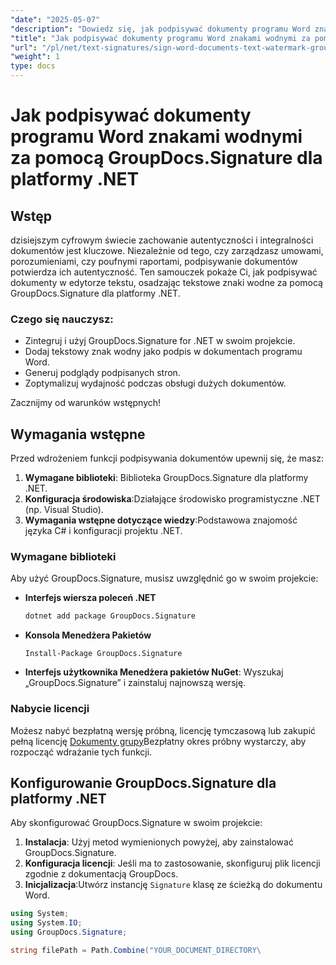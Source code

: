 ```yaml
---
"date": "2025-05-07"
"description": "Dowiedz się, jak podpisywać dokumenty programu Word znakami wodnymi przy użyciu narzędzia GroupDocs.Signature for .NET, zapewniając integralność i autentyczność dokumentu."
"title": "Jak podpisywać dokumenty programu Word znakami wodnymi za pomocą GroupDocs.Signature dla platformy .NET"
"url": "/pl/net/text-signatures/sign-word-documents-text-watermark-groupdocs-dotnet/"
"weight": 1
type: docs
---
```

# Jak podpisywać dokumenty programu Word znakami wodnymi za pomocą GroupDocs.Signature dla platformy .NET

## Wstęp
dzisiejszym cyfrowym świecie zachowanie autentyczności i integralności dokumentów jest kluczowe. Niezależnie od tego, czy zarządzasz umowami, porozumieniami, czy poufnymi raportami, podpisywanie dokumentów potwierdza ich autentyczność. Ten samouczek pokaże Ci, jak podpisywać dokumenty w edytorze tekstu, osadzając tekstowe znaki wodne za pomocą GroupDocs.Signature dla platformy .NET.

### Czego się nauczysz:
- Zintegruj i użyj GroupDocs.Signature for .NET w swoim projekcie.
- Dodaj tekstowy znak wodny jako podpis w dokumentach programu Word.
- Generuj podglądy podpisanych stron.
- Zoptymalizuj wydajność podczas obsługi dużych dokumentów.

Zacznijmy od warunków wstępnych!

## Wymagania wstępne
Przed wdrożeniem funkcji podpisywania dokumentów upewnij się, że masz:
1. **Wymagane biblioteki**: Biblioteka GroupDocs.Signature dla platformy .NET.
2. **Konfiguracja środowiska**:Działające środowisko programistyczne .NET (np. Visual Studio).
3. **Wymagania wstępne dotyczące wiedzy**:Podstawowa znajomość języka C# i konfiguracji projektu .NET.

### Wymagane biblioteki
Aby użyć GroupDocs.Signature, musisz uwzględnić go w swoim projekcie:
- **Interfejs wiersza poleceń .NET**
  ```bash
  dotnet add package GroupDocs.Signature
  ```
- **Konsola Menedżera Pakietów**
  ```
  Install-Package GroupDocs.Signature
  ```

- **Interfejs użytkownika Menedżera pakietów NuGet**: Wyszukaj „GroupDocs.Signature” i zainstaluj najnowszą wersję.

### Nabycie licencji
Możesz nabyć bezpłatną wersję próbną, licencję tymczasową lub zakupić pełną licencję [Dokumenty grupy](https://purchase.groupdocs.com/buy)Bezpłatny okres próbny wystarczy, aby rozpocząć wdrażanie tych funkcji.

## Konfigurowanie GroupDocs.Signature dla platformy .NET
Aby skonfigurować GroupDocs.Signature w swoim projekcie:
1. **Instalacja**: Użyj metod wymienionych powyżej, aby zainstalować GroupDocs.Signature.
2. **Konfiguracja licencji**: Jeśli ma to zastosowanie, skonfiguruj plik licencji zgodnie z dokumentacją GroupDocs.
3. **Inicjalizacja**:Utwórz instancję `Signature` klasę ze ścieżką do dokumentu Word.

```csharp
using System;
using System.IO;
using GroupDocs.Signature;

string filePath = Path.Combine("YOUR_DOCUMENT_DIRECTORY\
